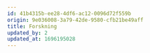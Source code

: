 ```yaml
---
id: 41b4315b-ee28-4df6-ac12-0096d72f559b
origin: 9e036008-3a79-42de-9580-cfb21be49aff
title: Forskning
updated_by: 2
updated_at: 1696195028
---
```

